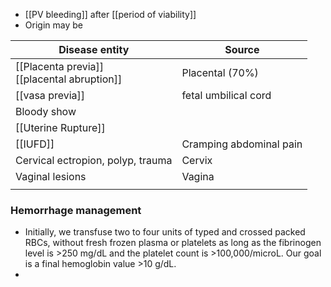 - [[PV bleeding]] after [[period of viability]] 
- Origin may be

| Disease entity                                  | Source                  |
| ----------------------------------------------- | ----------------------- |
| [[Placenta previa]]<br>[[placental abruption]]  | Placental (70%)         |
| [[vasa previa]]                                 | fetal umbilical cord    |
| Bloody show                                     |                         |
| [[Uterine Rupture]]                             |                         |
| [[IUFD]]                                        | Cramping abdominal pain |
| Cervical ectropion, polyp, trauma               | Cervix                  |
| Vaginal lesions                                 | Vagina                  |
|                                                 |                         |
### Hemorrhage management
- Initially, we transfuse two to four units of typed and crossed packed RBCs, without fresh frozen plasma or platelets as long as the fibrinogen level is >250 mg/dL and the platelet count is >100,000/microL. Our goal is a final hemoglobin value >10 g/dL.
- 



 